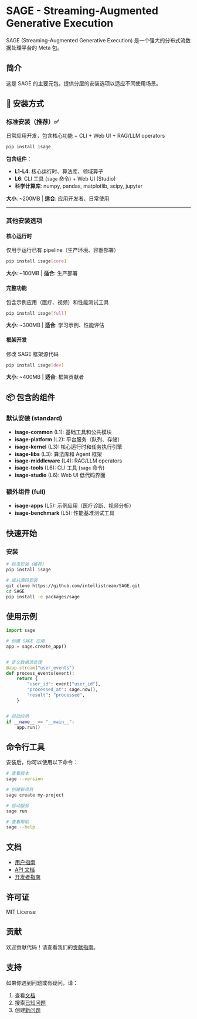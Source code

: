 # SAGE - Streaming-Augmented Generative Execution

SAGE (Streaming-Augmented Generative Execution) 是一个强大的分布式流数据处理平台的 Meta 包。

## 简介

这是 SAGE 的主要元包，提供分层的安装选项以适应不同使用场景。

## 🎯 安装方式

### 标准安装（推荐）✅

日常应用开发，包含核心功能 + CLI + Web UI + RAG/LLM operators

```bash
pip install isage
```

**包含组件**：

- **L1-L4**: 核心运行时、算法库、领域算子
- **L6**: CLI 工具 (`sage` 命令) + Web UI (Studio)
- **科学计算库**: numpy, pandas, matplotlib, scipy, jupyter

**大小**: ~200MB | **适合**: 应用开发者、日常使用

______________________________________________________________________

### 其他安装选项

#### 核心运行时

仅用于运行已有 pipeline（生产环境、容器部署）

```bash
pip install isage[core]
```

**大小**: ~100MB | **适合**: 生产部署

#### 完整功能

包含示例应用（医疗、视频）和性能测试工具

```bash
pip install isage[full]
```

**大小**: ~300MB | **适合**: 学习示例、性能评估

#### 框架开发

修改 SAGE 框架源代码

```bash
pip install isage[dev]
```

**大小**: ~400MB | **适合**: 框架贡献者

## 📦 包含的组件

### 默认安装 (standard)

- **isage-common** (L1): 基础工具和公共模块
- **isage-platform** (L2): 平台服务（队列、存储）
- **isage-kernel** (L3): 核心运行时和任务执行引擎
- **isage-libs** (L3): 算法库和 Agent 框架
- **isage-middleware** (L4): RAG/LLM operators
- **isage-tools** (L6): CLI 工具 (`sage` 命令)
- **isage-studio** (L6): Web UI 低代码界面

### 额外组件 (full)

- **isage-apps** (L5): 示例应用（医疗诊断、视频分析）
- **isage-benchmark** (L5): 性能基准测试工具

## 快速开始

### 安装

```bash
# 标准安装（推荐）
pip install isage

# 或从源码安装
git clone https://github.com/intellistream/SAGE.git
cd SAGE
pip install -e packages/sage
```

## 使用示例

```python
import sage

# 创建 SAGE 应用
app = sage.create_app()


# 定义数据流处理
@app.stream("user_events")
def process_events(event):
    return {
        "user_id": event["user_id"],
        "processed_at": sage.now(),
        "result": "processed",
    }


# 启动应用
if __name__ == "__main__":
    app.run()
```

## 命令行工具

安装后，你可以使用以下命令：

```bash
# 查看版本
sage --version

# 创建新项目
sage create my-project

# 启动服务
sage run

# 查看帮助
sage --help
```

## 文档

- [用户指南](https://intellistream.github.io/SAGE-Pub/)
- [API 文档](https://intellistream.github.io/SAGE-Pub/api/)
- [开发者指南](https://intellistream.github.io/SAGE-Pub/dev/)

## 许可证

MIT License

## 贡献

欢迎贡献代码！请查看我们的[贡献指南](CONTRIBUTING.md)。

## 支持

如果你遇到问题或有疑问，请：

1. 查看[文档](https://intellistream.github.io/SAGE-Pub/)
1. 搜索[已知问题](https://github.com/intellistream/SAGE/issues)
1. 创建[新问题](https://github.com/intellistream/SAGE/issues/new)
